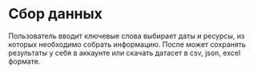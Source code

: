 # Сбор данных
Пользователь вводит ключевые слова выбирает даты и ресурсы, из которых необходимо собрать информацию. После может сохранять результаты у себя в аккаунте или скачать датасет в csv, json, excel формате.
